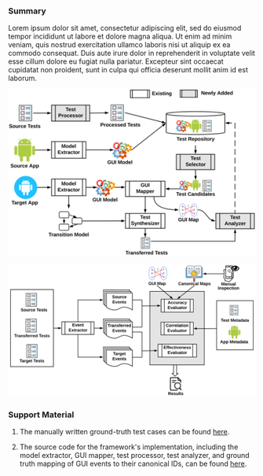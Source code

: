 ### Summary

Lorem ipsum dolor sit amet, consectetur adipiscing elit, sed do eiusmod tempor incididunt ut labore et dolore magna aliqua. Ut enim ad minim veniam, quis nostrud exercitation ullamco laboris nisi ut aliquip ex ea commodo consequat. Duis aute irure dolor in reprehenderit in voluptate velit esse cillum dolore eu fugiat nulla pariatur. Excepteur sint occaecat cupidatat non proident, sunt in culpa qui officia deserunt mollit anim id est laborum.

![Image](figs/framework.png)

![Image](figs/workflow.png)

### Support Material

1. The manually written ground-truth test cases can be found [here](http://example.com).

2. The source code for the framework's implementation, including the model extractor, GUI mapper, test processor, test analyzer, and ground truth mapping of GUI events to their canonical IDs, can be found [here](http://example.com).
